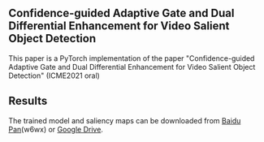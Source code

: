 ## Confidence-guided Adaptive Gate and Dual Differential Enhancement for Video Salient Object Detection
This paper is a PyTorch implementation of the paper "Confidence-guided Adaptive Gate and Dual Differential Enhancement for Video Salient Object Detection" (ICME2021 oral)

## Results
The trained model and saliency maps can be downloaded from [Baidu Pan](https://pan.baidu.com/s/14qzFSy2l3eriMXrYtaw_qg)(w6wx) or [Google Drive]().
